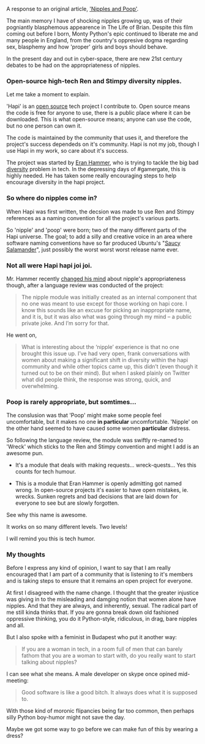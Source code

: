 A response to an original article, ['Nipples and Poop'](http://hueniverse.com/2014/08/18/nipples-and-poop/).

The main memory I have of shocking nipples growing up, was of their pogniantly blasphemous appearence in The Life of Brian. Despite this film coming out before I born, Monty Python's epic continued to liberate me and many people in England, from the country's oppresive dogma regarding sex, blasphemy and how 'proper' girls and boys should behave.

In the present day and out in cyber-space, there are new 21st century debates to be had on the appropriateness of nipples.

### Open-source high-tech Ren and Stimpy diversity nipples.

Let me take a moment to explain.

'Hapi' is an [open source](http://github.com/hapijs/hapi) tech project I contribute to. Open source means the code is free for anyone to use, there is a public place where it can be downloaded.  This is what open-source means; anyone can use the code, but no one person can own it.

The code is maintained by the community that uses it, and therefore the project's success dependeds on it's community. Hapi is not my job, though I use Hapi in my work, so care about it's success.

The project was started by [Eran Hammer](), who is trying to tackle the big bad [diversity](http://hueniverse.com/2013/07/10/diversity-2/) problem in tech. In the depressing days of #gamergate, this is highly needed. He has taken some really encouraging steps to help encourage diversity in the hapi project.

### So where do nipples come in?

When Hapi was first written, the decsion was made to use Ren and Stimpy references as a naming convention for all the project's various parts.

So 'nipple' and 'poop' were born; two of the many different parts of the Hapi universe. The goal; to add a silly and creative voice in an area where software naming conventions have so far produced Ubuntu's "[Saucy Salamander](https://wiki.ubuntu.com/DevelopmentCodeNames)", just possibly the worst worst worst release name ever.

### Not all were Hapi hapi joi joi.

Mr. Hammer recently [changed his mind](http://hueniverse.com/2014/08/18/nipples-and-poop/) about nipple's appropriateness though, after a language review was conducted of the project:

>The nipple module was initially created as an internal component that no one was meant to use except for those working on hapi core. I know this sounds like an excuse for picking an inappropriate name, and it is, but it was also what was going through my mind – a public private joke. And I’m sorry for that.

He went on,

>What is interesting about the ‘nipple’ experience is that no one brought this issue up. I’ve had very open, frank conversations with women about making a significant shift in diversity within the hapi community and while other topics came up, this didn’t (even though it turned out to be on their mind). But when I asked plainly on Twitter what did people think, the response was strong, quick, and overwhelming.

### Poop is rarely appropriate, but somtimes...

The conslusion was that 'Poop' might make some people feel uncomfortable, but it makes no one **in particular** uncomfortable. 'Nipple' on the other hand seemed to have caused some women **particular** distress.

So following the language review, the module was swiftly re-named to 'Wreck' which sticks to the Ren and Stimpy convention and might I add is an awesome pun.

- It's a module that deals with making requests... wreck-quests... Yes this counts for tech humour.

- This is a module that Eran Hammer is openly admitting got named wrong. In open-source projects it's easier to have open mistakes, ie. wrecks. Sunken regrets and bad decisions that are laid down for everyone to see but are slowly forgotten.

See why this name is awesome.

It works on so many different levels. Two levels!

I will remind you this is tech humor.

### My thoughts

Before I express any kind of opinion, I want to say that I am really encouraged that I am part of a community that is listening to it's members and is taking steps to ensure that it remains an open project for everyone.

At first I disagreed with the name change. I thought that the greater injustice was giving in to the misleading and damging notion that women alone have nipples. And that they are always, and inherently, sexual. The radical part of me still kinda thinks that. If you are gonna break down old fashioned oppressive thinking, you do it Python-style, ridiculous, in drag, bare nipples and all.

But I also spoke with a feminist in Budapest who put it another way:

>If you are a woman in tech, in a room full of men that can barely fathom that you are a woman to start with, do you really want to start talking about nipples?

I can see what she means. A male developer on skype once opined mid-meeting:

>Good software is like a good bitch. It always does what it is supposed to.

With those kind of moronic flipancies being far too common, then perhaps silly Python boy-humor might not save the day.

Maybe we got some way to go before we can make fun of this by wearing a dress?

